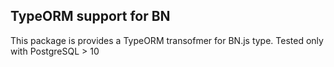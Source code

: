 ## TypeORM support for BN

This package is provides a TypeORM transofmer for BN.js type. Tested only with PostgreSQL > 10